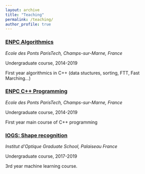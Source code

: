 ```yaml
---
layout: archive
title: "Teaching"
permalink: /teaching/
author_profile: true
---
```


### [ENPC Algorithmics](/teaching/enpcalgo1a)

*Ecole des Ponts ParisTech, Champs-sur-Marne, France*

Undergraduate course, 2014-2019

First year algorithmics in C++ (data stuctures, sorting, FTT, Fast Marching...)


### [ENPC C++ Programming](/teaching/enpcinfo1a)

*Ecole des Ponts ParisTech, Champs-sur-Marne, France*

Undergraduate course, 2014-2019

First year main course of C++ programming


### [IOGS: Shape recognition](/teaching/iogs-rdf)

*Institut d'Optique Graduate School, Palaiseau France*

Undergraduate course, 2017-2019

3rd year machine learning course.